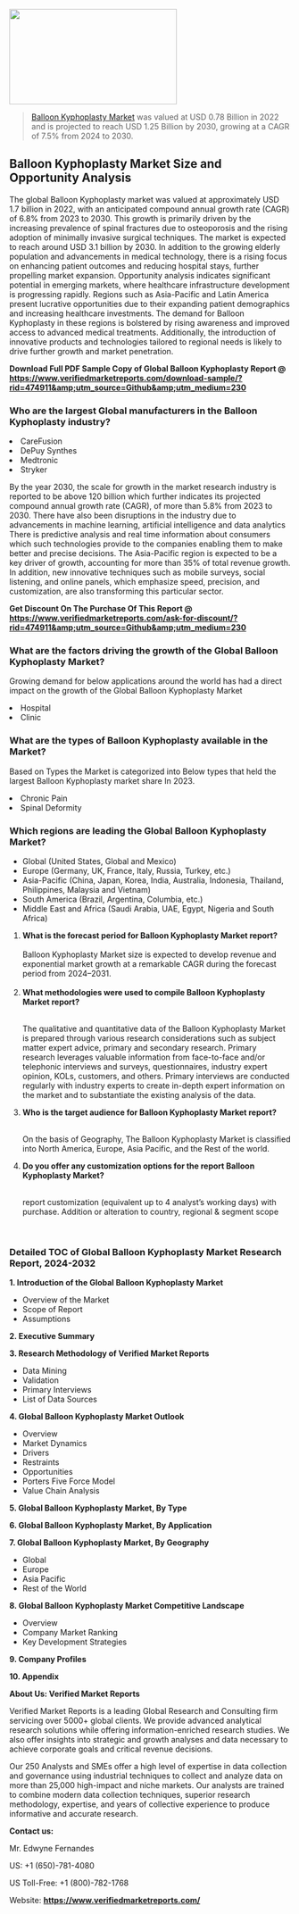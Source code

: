 <img src="https://ffe5etoiles.com/wp-content/uploads/2024/12/MST1-300x171.png" alt="" width="300" height="171" class="alignnone size-medium wp-image-20088" /><blockquote><p><p><a href="https://www.verifiedmarketreports.com/download-sample/?rid=474911&utm_source=Github&utm_medium=230" target="_blank">Balloon Kyphoplasty Market</a> was valued at USD 0.78 Billion in 2022 and is projected to reach USD 1.25 Billion by 2030, growing at a CAGR of 7.5% from 2024 to 2030.</p></blockquote><p><h2>Balloon Kyphoplasty Market Size and Opportunity Analysis</h2> The global Balloon Kyphoplasty market was valued at approximately USD 1.7 billion in 2022, with an anticipated compound annual growth rate (CAGR) of 6.8% from 2023 to 2030. This growth is primarily driven by the increasing prevalence of spinal fractures due to osteoporosis and the rising adoption of minimally invasive surgical techniques. The market is expected to reach around USD 3.1 billion by 2030. In addition to the growing elderly population and advancements in medical technology, there is a rising focus on enhancing patient outcomes and reducing hospital stays, further propelling market expansion. Opportunity analysis indicates significant potential in emerging markets, where healthcare infrastructure development is progressing rapidly. Regions such as Asia-Pacific and Latin America present lucrative opportunities due to their expanding patient demographics and increasing healthcare investments. The demand for Balloon Kyphoplasty in these regions is bolstered by rising awareness and improved access to advanced medical treatments. Additionally, the introduction of innovative products and technologies tailored to regional needs is likely to drive further growth and market penetration. </p><p class=""><strong>Download Full PDF Sample Copy of Global Balloon Kyphoplasty Report @ <a href="https://www.verifiedmarketreports.com/download-sample/?rid=474911&amp;utm_source=Github&amp;utm_medium=230" target="_blank">https://www.verifiedmarketreports.com/download-sample/?rid=474911&amp;utm_source=Github&amp;utm_medium=230</a></strong></p><h3 id="" class="">Who are the largest Global manufacturers in the Balloon Kyphoplasty industry?</h3><p><li>CareFusion</li><li> DePuy Synthes</li><li> Medtronic</li><li> Stryker</li></p><div class=""><div class="" dir="" data-message-author-role="" data-message-id="" data-message-model-slug=""><div class=""><div class=""><div class=""><div class="" dir="" data-message-author-role="" data-message-id="" data-message-model-slug=""><div class=""><div class=""><p>By the year 2030, the scale for growth in the market research industry is reported to be above 120 billion which further indicates its projected compound annual growth rate (CAGR), of more than 5.8% from 2023 to 2030. There have also been disruptions in the industry due to advancements in machine learning, artificial intelligence and data analytics There is predictive analysis and real time information about consumers which such technologies provide to the companies enabling them to make better and precise decisions. The Asia-Pacific region is expected to be a key driver of growth, accounting for more than 35% of total revenue growth. In addition, new innovative techniques such as mobile surveys, social listening, and online panels, which emphasize speed, precision, and customization, are also transforming this particular sector.</p><p><strong>Get Discount On The Purchase Of This Report @&nbsp; <a href="https://www.verifiedmarketreports.com/ask-for-discount/?rid=474911&amp;utm_source=Github&amp;utm_medium=230" target="_blank">https://www.verifiedmarketreports.com/ask-for-discount/?rid=474911&amp;utm_source=Github&amp;utm_medium=230</a></strong></p></div></div></div></div></div></div></div></div><h3 id="" class="">What are the factors driving the growth of the Global Balloon Kyphoplasty Market?</h3><p id="" class="">Growing demand for below applications around the world has had a direct impact on the growth of the Global Balloon Kyphoplasty Market</p><p id="" class=""><li>Hospital</li><li> Clinic</li></p><h3 id="" class="">What are the types of Balloon Kyphoplasty available in the Market?</h3><p id="" class="">Based on Types the Market is categorized into Below types that held the largest Balloon Kyphoplasty market share In 2023.</p><p id="" class=""><li>Chronic Pain</li><li> Spinal Deformity</li></p><h3 id="" class="">Which regions are leading the Global Balloon Kyphoplasty Market?</h3><ul><li>Global (United States, Global and Mexico)</li><li>Europe (Germany, UK, France, Italy, Russia, Turkey, etc.)</li><li>Asia-Pacific (China, Japan, Korea, India, Australia, Indonesia, Thailand, Philippines, Malaysia and Vietnam)</li><li>South America (Brazil, Argentina, Columbia, etc.)</li><li>Middle East and Africa (Saudi Arabia, UAE, Egypt, Nigeria and South Africa)</li></ul><p><ol><li><strong>What is the forecast period for Balloon Kyphoplasty Market report?<br /></strong><br /><span data-sheets-root="1" data-sheets-value="{&quot;1&quot;:2,&quot;2&quot;:&quot;XXXX size is expected to develop revenue and exponential market growth at a remarkable CAGR during the forecast period from 2024&ndash;2030.&quot;}" data-sheets-userformat="{&quot;2&quot;:12674,&quot;4&quot;:{&quot;1&quot;:2,&quot;2&quot;:16776960},&quot;10&quot;:2,&quot;11&quot;:0,&quot;15&quot;:&quot;Arial&quot;,&quot;16&quot;:12}">Balloon Kyphoplasty Market size is expected to develop revenue and exponential market growth at a remarkable CAGR during the forecast period from 2024&ndash;2031.</span><br /><br /></li><li><strong>What methodologies were used to compile Balloon Kyphoplasty Market report?<br /><br /></strong><p>The qualitative and quantitative data of the&nbsp;Balloon Kyphoplasty Market is prepared through various research considerations such as subject matter expert advice, primary and secondary research. Primary research leverages valuable information from face-to-face and/or telephonic interviews and surveys, questionnaires, industry expert opinion, KOLs, customers, and others. Primary interviews are conducted regularly with industry experts to create in-depth expert information on the market and to substantiate the existing analysis of the data.&nbsp;</p></li><li><strong>Who is the target audience for Balloon Kyphoplasty Market report?<br /><br /></strong><p>On the basis of Geography, The&nbsp;Balloon Kyphoplasty Market is classified into North America, Europe, Asia Pacific, and the Rest of the world.</p></li><li><strong>Do you offer any customization options for the report Balloon Kyphoplasty Market?<br /><br /></strong><p>report customization (equivalent up to 4 analyst&rsquo;s working days) with purchase. Addition or alteration to country, regional &amp; segment scope</p><p>&nbsp;</p></li></ol></p><h3 id="" class="">Detailed TOC of Global Balloon Kyphoplasty Market Research Report, 2024-2032</h3><p id="" class=""><strong>1. Introduction of the Global Balloon Kyphoplasty Market</strong></p><ul><li>Overview of the Market</li><li>Scope of Report</li><li>Assumptions</li></ul><p id="" class=""><strong>2. Executive Summary</strong></p><p id="" class=""><strong>3. Research Methodology of&nbsp;Verified Market Reports</strong></p><ul><li>Data Mining</li><li>Validation</li><li>Primary Interviews</li><li>List of Data Sources</li></ul><p id="" class=""><strong>4. Global Balloon Kyphoplasty Market Outlook</strong></p><ul><li>Overview</li><li>Market Dynamics</li><li>Drivers</li><li>Restraints</li><li>Opportunities</li><li>Porters Five Force Model</li><li>Value Chain Analysis</li></ul><p id="" class=""><strong>5. Global Balloon Kyphoplasty Market, By&nbsp;Type</strong></p><p id="" class=""><strong>6. Global Balloon Kyphoplasty Market, By Application</strong></p><p id="" class=""><strong>7. Global Balloon Kyphoplasty Market, By Geography</strong></p><ul><li>Global</li><li>Europe</li><li>Asia Pacific</li><li>Rest of the World</li></ul><p id="" class=""><strong>8. Global Balloon Kyphoplasty Market Competitive Landscape</strong></p><ul><li>Overview</li><li>Company Market Ranking</li><li>Key Development Strategies</li></ul><p id="" class=""><strong>9. Company Profiles</strong></p><p id="" class=""><strong>10. Appendix</strong></p><p id="" class=""><strong>About Us: Verified Market Reports</strong></p><p id="" class="">Verified Market Reports is a leading Global Research and Consulting firm servicing over 5000+ global clients. We provide advanced analytical research solutions while offering information-enriched research studies. We also offer insights into strategic and growth analyses and data necessary to achieve corporate goals and critical revenue decisions.</p><p id="" class="">Our 250 Analysts and SMEs offer a high level of expertise in data collection and governance using industrial techniques to collect and analyze data on more than 25,000 high-impact and niche markets. Our analysts are trained to combine modern data collection techniques, superior research methodology, expertise, and years of collective experience to produce informative and accurate research.</p><p id="" class=""><strong>Contact us:</strong></p><p id="" class="">Mr. Edwyne Fernandes</p><p id="" class="">US: +1 (650)-781-4080</p><p id="" class="">US Toll-Free: +1 (800)-782-1768</p><p id="" class="">Website: <a target="" data-test-app-aware-link=""><strong>https://www.verifiedmarketreports.com/</strong></a></p>
